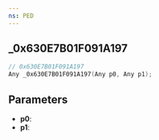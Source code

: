 ```yaml
---
ns: PED
---
```

## _0x630E7B01F091A197

```c
// 0x630E7B01F091A197
Any _0x630E7B01F091A197(Any p0, Any p1);
```

## Parameters
* **p0**:
* **p1**:
